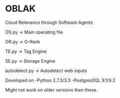 OBLAK
=====

Cloud Relevance through Software Agents


OS.py -> Main operating file

OR.py -> O-Rank

TE.py -> Tag Engine

SE.py -> Storage Engine

autodetect.py -> Autodetect web inputs


Developed on 
-Python 2.7.3/3.3
-PostgresSQL 9.1/9.2

Might not work on older versions then these.
